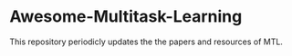 # Awesome-Multitask-Learning
This repository periodicly updates the the papers and resources of MTL.
